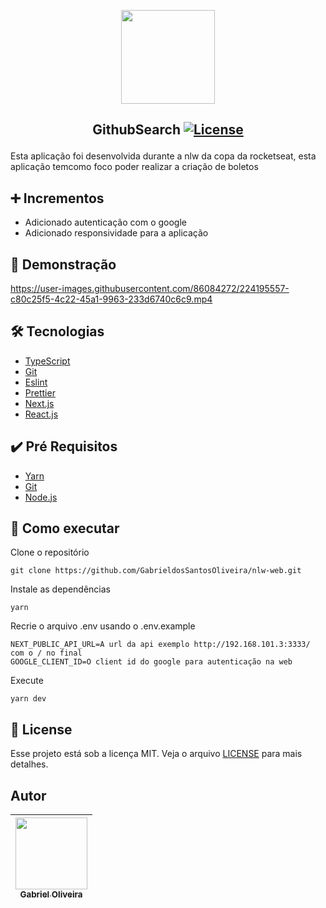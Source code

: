 <p align="center">
<img width="150px" src="https://user-images.githubusercontent.com/86084272/224195803-f7b8f061-7a5e-45b1-a189-9ee464017a2b.png"/> </p>

 ## <p align="center"> GithubSearch <a href="LICENSE"> <img  src="https://img.shields.io/static/v1?label=License&message=MIT&color=&labelColor=202024" alt="License"></a> </p>
Esta aplicação foi desenvolvida durante a nlw da copa da rocketseat, esta aplicação temcomo foco poder realizar a criação de boletos 

## ➕ Incrementos

- Adicionado autenticação com o google
- Adicionado responsividade para a aplicação

## 🔖 Demonstração
https://user-images.githubusercontent.com/86084272/224195557-c80c25f5-4c22-45a1-9963-233d6740c6c9.mp4

## 🛠️ Tecnologias
- [TypeScript](https://www.typescriptlang.org/) 
- [Git](https://git-scm.com/)
- [Eslint](https://eslint.org/)
- [Prettier](https://prettier.io/)
- [Next.js](https://nextjs.org/)
- [React.js](https://pt-br.reactjs.org/)

## ✔️ Pré Requisitos
- [Yarn](https://classic.yarnpkg.com/lang/en/docs/install)
- [Git](https://git-scm.com/book/en/v2/Getting-Started-Installing-Git)
- [Node.js](https://nodejs.org/en/)

## 🚀 Como executar

Clone o repositório
```
git clone https://github.com/GabrieldosSantosOliveira/nlw-web.git
```
Instale as dependências
```
yarn 
```
Recrie o arquivo .env usando o .env.example
```
NEXT_PUBLIC_API_URL=A url da api exemplo http://192.168.101.3:3333/ com o / no final
GOOGLE_CLIENT_ID=O client id do google para autenticação na web
```
Execute
```
yarn dev 
```
## 📝 License
Esse projeto está sob a licença MIT. Veja o arquivo [LICENSE](LICENSE) para mais detalhes.

## Autor
| [<img src="https://avatars.githubusercontent.com/u/86084272?v=4" width=115><br><sub>Gabriel Oliveira</sub>](https://www.linkedin.com/in/gabriel-dos-santos-oliveira-24b67b243/)
| :---: | 


